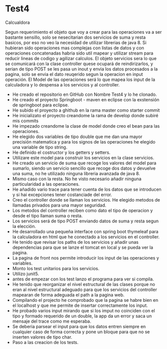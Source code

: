 # Test4
Calcualdora

Segun requerimiento el objeto que voy a crear para las operaciones va a ser bastante sensillo, solo se nesecitarian dos servicios de suma y resta basicos, por eso no veo la necesidad de utilizar librerias de java 8. Si hubieran sido operaciones mas complejas con listas de datos y con operaciones concatenadas habria sido util mapear y utilizar stream para reducir lineas de codigo y agilizar calculos.
El objeto servicios sera lo que se comunicará con la clase controller quese ocupará de reindirizarlos, y serian de tipo POST se les pasa un inout y envia los datos procesados a la pagina, solo se envia el dato reuqerido segun la operacion en input operación.
El Model de las operaciones será lo que mapea los input de la calculadora y lo despensa a los servicios y al controller.

 - He creado el repositorio en GitHub con Nombre Test4 y lo he clonado.
 - He creado el proyecto Springboot - maven en eclipse con la exstensión de springboot para eclipse.
 - He subido el proyecto a ghithub en la rama master como starter commit 
 - He inicializato el proyecto creandome la rama de develop donde subiré mis commits
 - He impezado creandome la clase de model donde creo el bean para las operaciones.
 - He elegido dos variables de tipo double que me dan una mayor precisión matematica y para los signos de las operaciones he elegido una      variable de tipo string.
 - He definido el costructor y los getters y setters.
 - Utilizare este model para construir los servicios en la clase servicios.
 - He creado un servicio de suma que recoge los valores del model para sumarlo, siendo un servicio sencillo que recoge dos datos y            devuelve una suma, no he utilizado ninguna libreria avanzada de java 8.
 - Mismo caso con la resta. No he visto necesario añadir ninguna particularidad a las operaciones.
 - He añadido vario trace para tener cuenta de los datos que se introducen y si hai excepciones tener costanciade del error.
 - Creo el controller donde se llaman los servicios. He elegido metodos de llamadas privados para una mayor seguridad.
 - Los metodos del controller reciben como dato el tipo de operacion y desde el tipo llaman suma o resta.
 - Los servicios será de tipo POST enviando datos de suma y resta segun la elección.
 - He desarrollado una pequeña interface con spring boot thymeleaf para la calculadora en html que he conectado a los servicios en el        controller.
 - He tenido que revisar los paths de los servicios y añadir unas dependencias para que se lanze el tomcat en local y se pueda ver la        pagina.
 - La pagina de front nos permite introducir los input de las operaciones y variables.
 - Monto los test unitarios para los servicios.
 - Utilizo junit5.
 - antes de empezar con los test lanzo el programa para ver si compila.
 - He tenido que reorganizar el nivel estructural de las clases porque no eran al nivel  estructural adeguado para que los servicios del    controller mapearan de forma adeguada el path a la pagina web.
 - Compilando el projecto he comprobado que la pagina se habre bien en el localhost y que me permite de insertar correctamente los          input.
 - He probado varios input mirando que si los imput no coinciden con el tipo y formado requerido de un double, la app da un error y saca    un mensaje del trace como me esperaba.
 - Se deberia parsear el input para que los datos entren siempre en cualquier caso de forma correcta y pone un bloque para que no se        inserten valores de tipo char.
 - Paso a las creacion de los tests.
 
 
 
  
